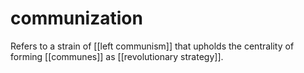 # communization

Refers to a strain of [[left communism]] that upholds the centrality of forming [[communes]] as [[revolutionary strategy]].

